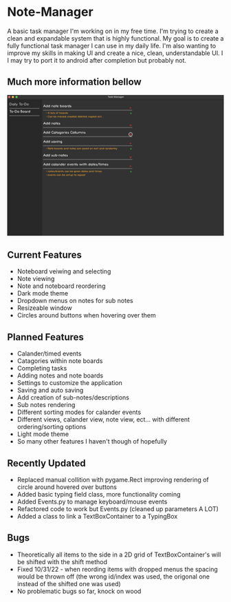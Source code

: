 # Note-Manager
A basic task manager I'm working on in my free time. I'm trying to create a clean and expandable system that is highly functional. My goal is to create a fully functional task manager I can use in my daily life. I'm also wanting to improve my skills in making UI and create a nice, clean, understandable UI. I I may try to port it to android after completion but probably not.

## Much more information bellow

![Note Manager Screenshot (10/28/22)](https://github.com/AndrewDMorgan/Note-Manager/blob/main/Screen%20Shot%202022-11-01%20at%2010.51.47%20PM.png?raw=true)

## Current Features
 * Noteboard veiwing and selecting
 * Note viewing
 * Note and noteboard reordering
 * Dark mode theme
 * Dropdown menus on notes for sub notes
 * Resizeable window
 * Circles around buttons when hovering over them

## Planned Features
 * Calander/timed events
 * Catagories within note boards
 * Completing tasks
 * Adding notes and note boards
 * Settings to customize the application
 * Saving and auto saving
 * Add creation of sub-notes/descriptions
 * Sub notes rendering
 * Different sorting modes for calander events
 * Different views, calander view, note view, ect... with different ordering/sorting options
 * Light mode theme
 * So many other features I haven't though of hopefully

## Recently Updated
 * Replaced manual collition with pygame.Rect improving rendering of circle around hovered over buttons
 * Added basic typing field class, more functionality coming
 * Added Events.py to manage keyboard/mouse events
 * Refactored code to work but Events.py (cleaned up parameters A LOT)
 * Added a class to link a TextBoxContainer to a TypingBox

## Bugs
 * Theoretically all items to the side in a 2D grid of TextBoxContainer's will be shifted with the shift method
 * Fixed 10/31/22 - when reording items with dropped menus the spacing would be thrown off (the wrong id/index was used, the origonal one instead of the shifted one was used)
 * No problematic bugs so far, knock on wood
